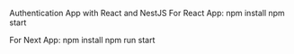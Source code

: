 Authentication App with React and NestJS
For React App:
npm install
npm start

For Next App:
npm install 
npm run start
